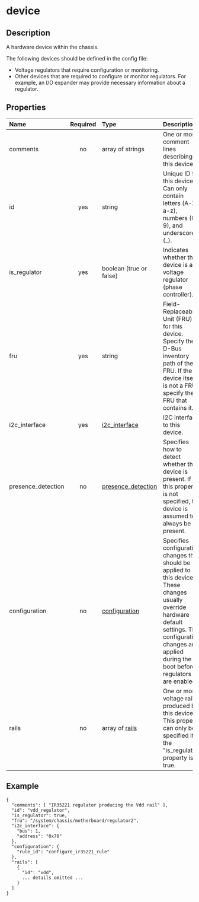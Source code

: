 # device

## Description
A hardware device within the chassis.

The following devices should be defined in the config file:
* Voltage regulators that require configuration or monitoring.
* Other devices that are required to configure or monitor regulators.  For
  example, an I/O expander may provide necessary information about a regulator.

## Properties
| Name | Required | Type | Description |
| :--- | :------: | :--- | :---------- |
| comments | no | array of strings | One or more comment lines describing this device. |
| id | yes | string | Unique ID for this device.  Can only contain letters (A-Z, a-z), numbers (0-9), and underscore (\_). |
| is_regulator | yes | boolean (true or false) | Indicates whether this device is a voltage regulator (phase controller). |
| fru | yes | string | Field-Replaceable Unit (FRU) for this device.  Specify the D-Bus inventory path of the FRU.  If the device itself is not a FRU, specify the FRU that contains it. |
| i2c_interface | yes | [i2c_interface](i2c_interface.md) | I2C interface to this device. |
| presence_detection | no | [presence_detection](presence_detection.md) | Specifies how to detect whether this device is present.  If this property is not specified, the device is assumed to always be present. |
| configuration | no | [configuration](configuration.md) | Specifies configuration changes that should be applied to this device.  These changes usually override hardware default settings.  The configuration changes are applied during the boot before regulators are enabled. |
| rails | no | array of [rails](rail.md) | One or more voltage rails produced by this device.  This property can only be specified if the "is_regulator" property is true. |

## Example
```
{
  "comments": [ "IR35221 regulator producing the Vdd rail" ],
  "id": "vdd_regulator",
  "is_regulator": true,
  "fru": "/system/chassis/motherboard/regulator2",
  "i2c_interface": {
    "bus": 1,
    "address": "0x70"
  },
  "configuration": {
    "rule_id": "configure_ir35221_rule"
  },
  "rails": [
    {
      "id": "vdd",
      ... details omitted ...
    }
  ]
}
```
